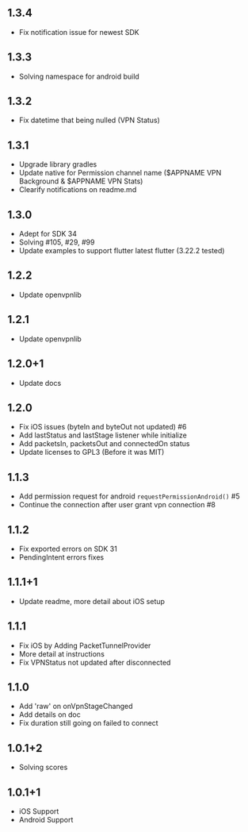 ## 1.3.4
* Fix notification issue for newest SDK
## 1.3.3
* Solving namespace for android build
## 1.3.2
* Fix datetime that being nulled (VPN Status)
## 1.3.1
* Upgrade library gradles
* Update native for Permission channel name ($APPNAME VPN Background & $APPNAME VPN Stats)
* Clearify notifications on readme.md
## 1.3.0
* Adept for SDK 34
* Solving #105, #29, #99
* Update examples to support flutter latest flutter (3.22.2 tested)
## 1.2.2
* Update openvpnlib
## 1.2.1
* Update openvpnlib
## 1.2.0+1
* Update docs
## 1.2.0
* Fix iOS issues (byteIn and byteOut not updated) #6
* Add lastStatus and lastStage listener while initialize
* Add packetsIn, packetsOut and connectedOn status
* Update licenses to GPL3 (Before it was MIT)
## 1.1.3
* Add permission request for android ```requestPermissionAndroid()``` #5
* Continue the connection after user grant vpn connection #8
## 1.1.2
* Fix exported errors on SDK 31
* PendingIntent errors fixes
## 1.1.1+1
* Update readme, more detail about iOS setup
## 1.1.1
* Fix iOS by Adding PacketTunnelProvider
* More detail at instructions
* Fix VPNStatus not updated after disconnected
## 1.1.0
* Add 'raw' on onVpnStageChanged
* Add details on doc
* Fix duration still going on failed to connect
## 1.0.1+2
* Solving scores
## 1.0.1+1
* iOS Support
* Android Support
